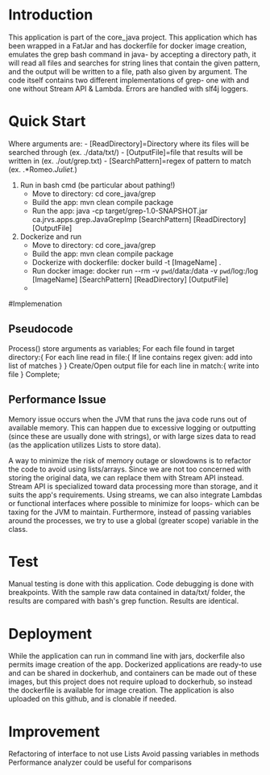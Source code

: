 # Introduction
This application is part of the core_java project. This application which has been wrapped in a FatJar and has dockerfile for docker image creation, emulates the grep bash command in java- by accepting a directory path, it will read all files and searches for string lines that contain the given pattern, and the output will be written to a file, path also given by argument. The code itself contains two different implementations of grep- one with and one without Stream API & Lambda. Errors are handled with slf4j loggers.

# Quick Start
Where arguments are: 
    - [ReadDirectory]=Directory where its files will be searched through (ex. ./data/txt/) 
    - [OutputFile]=file that results will be written in (ex. ./out/grep.txt)
    - [SearchPattern]=regex of pattern to match (ex. .*Romeo.*Juliet.*)
1. Run in bash cmd (be particular about pathing!)
    - Move to directory: cd core_java/grep
    - Build the app: mvn clean compile package
    - Run the app: java -cp target/grep-1.0-SNAPSHOT.jar ca.jrvs.apps.grep.JavaGrepImp [SearchPattern] [ReadDirectory] [OutputFile]
2. Dockerize and run
    - Move to directory: cd core_java/grep
    - Build the app: mvn clean compile package
    - Dockerize with dockerfile: docker build -t [ImageName] .
    - Run docker image: docker run --rm -v `pwd`/data:/data -v `pwd`/log:/log [ImageName] [SearchPattern] [ReadDirectory] [OutputFile]
    - 
#Implemenation
## Pseudocode
Process()
  store arguments as variables;
  For each file found in target directory:{
    For each line read in file:{
      If line contains regex given:
          add into list of matches
    }
  }
  Create/Open output file
    for each line in match:{
        write into file
    }
  Complete;
  

## Performance Issue
Memory issue occurs when the JVM that runs the java code runs out of available memory. This can happen due to excessive logging or outputting (since these are usually done with strings), or with large sizes data to read (as the application utilizes Lists to store data).

A way to minimize the risk of memory outage or slowdowns is to refactor the code to avoid using lists/arrays. Since we are not too concerned with storing the original data, we can replace them with Stream API instead. Stream API is specialized toward data processing more than storage, and it suits the app's requirements. Using streams, we can also integrate Lambdas or functional interfaces where possible to minimize for loops- which can be taxing for the JVM to maintain.
Furthermore, instead of passing variables around the processes, we try to use a global (greater scope) variable in the class.

# Test
Manual testing is done with this application. 
Code debugging is done with breakpoints.
With the sample raw data contained in data/txt/ folder, the results are compared with bash's grep function. Results are identical.

# Deployment
While the application can run in command line with jars, dockerfile also permits image creation of the app.
Dockerized applications are ready-to use and can be shared in dockerhub, and containers can be made out of these images, but this project does not require upload to dockerhub, so instead the dockerfile is available for image creation.
The application is also uploaded on this github, and is clonable if needed.

# Improvement
Refactoring of interface to not use Lists
Avoid passing variables in methods
Performance analyzer could be useful for comparisons
